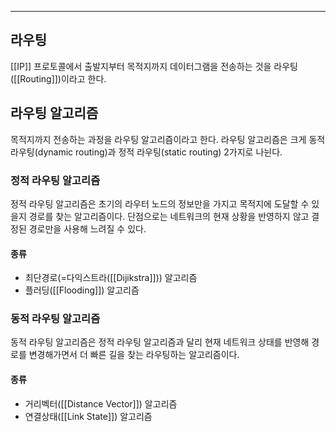 ___
## 라우팅
[[IP]] 프로토콜에서 출발지부터 목적지까지 데이터그램을 전송하는 것을 라우팅([[Routing]])이라고 한다.

## 라우팅 알고리즘
목적지까지 전송하는 과정을 라우팅 알고리즘이라고 한다. 라우팅 알고리즘은 크게 동적 라우팅(dynamic routing)과 정적 라우팅(static routing) 2가지로 나뉜다.

### 정적 라우팅 알고리즘
정적 라우팅 알고리즘은 초기의 라우터 노드의 정보만을 가지고 목적지에 도달할 수 있을지 경로를 찾는 알고리즘이다. 단점으로는 네트워크의 현재 상황을 반영하지 않고 결정된 경로만을 사용해 느려질 수 있다.
#### 종류
- 최단경로(=다익스트라([[Dijikstra]])) 알고리즘
- 플러딩([[Flooding]]) 알고리즘
### 동적 라우팅 알고리즘
동적 라우팅 알고리즘은 정적 라우팅 알고리즘과 달리 현재 네트워크 상태를 반영해 경로를 변경해가면서 더 빠른 길을 찾는 라우팅하는 알고리즘이다.
#### 종류
- 거리벡터([[Distance Vector]]) 알고리즘
- 연결상태([[Link State]]) 알고리즘